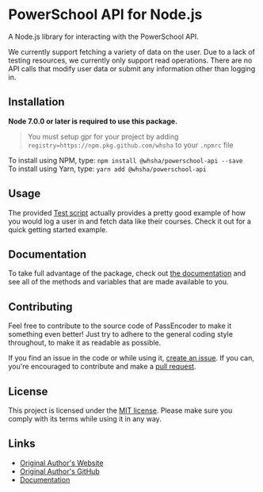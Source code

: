 # PowerSchool API for Node.js

A Node.js library for interacting with the PowerSchool API.

We currently support fetching a variety of data on the user. Due to a lack of testing resources, we currently only support read operations. There are no API calls that modify user data or submit any information other than logging in.

## Installation

**Node 7.0.0 or later is required to use this package.**
> You must setup gpr for your project by adding `registry=https://npm.pkg.github.com/whsha` to your `.npmrc` file

To install using NPM, type: `npm install @whsha/powerschool-api --save`<br>
To install using Yarn, type: `yarn add @whsha/powerschool-api`

## Usage

The provided [Test script](test.js) actually provides a pretty good example of how you would log a user in and fetch data like their courses. Check it out for a quick getting started example.

## Documentation

To take full advantage of the package, check out [the documentation](https://aydenp.github.io/PowerSchool-API/) and see all of the methods and variables that are made available to you.

## Contributing

Feel free to contribute to the source code of PassEncoder to make it something even better! Just try to adhere to the general coding style throughout, to make it as readable as possible.

If you find an issue in the code or while using it, [create an issue](/issues/new). If you can, you're encouraged to contribute and make a [pull request](/pulls).

## License

This project is licensed under the [MIT license](/LICENSE). Please make sure you comply with its terms while using it in any way.

## Links

- [Original Author's Website](https://www.madebyayden.co)
- [Original Author's GitHub](https://www.github.com/aydenp/PowerSchool-API)
- [Documentation](https://aydenp.github.io/PowerSchool-API/)

